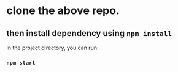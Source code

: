 # clone the above repo.


## then install dependency using `npm install`

In the project directory, you can run:

### `npm start`